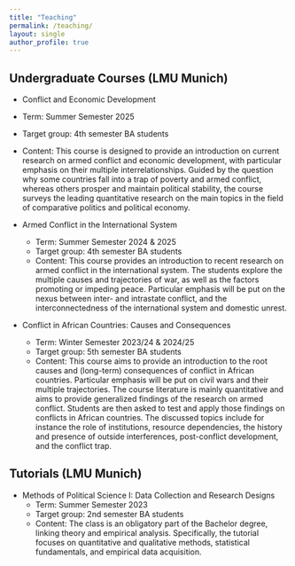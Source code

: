 ```yaml
---
title: "Teaching"
permalink: /teaching/
layout: single
author_profile: true
---
```


## Undergraduate Courses (LMU Munich)

- Conflict and Economic Development
 - Term: Summer Semester 2025
 - Target group: 4th semester BA students
 - Content: This course is designed to provide an introduction on current research on armed conflict and economic development, with particular emphasis on their multiple interrelationships. Guided by the question why some countries fall into a trap of poverty and armed conflict, whereas others prosper and maintain political stability, the course surveys the leading quantitative research on the main topics in the field of comparative politics and political economy.

- Armed Conflict in the International System
  - Term: Summer Semester 2024 & 2025
  - Target group: 4th semester BA students
  - Content: This course provides an introduction to recent research on armed conflict in the international system. The students explore the multiple causes and trajectories of war, as well as the factors promoting or impeding peace. Particular emphasis will be put on the nexus between inter- and intrastate conflict, and the interconnectedness of the international system and domestic unrest.
 
- Conflict in African Countries: Causes and Consequences
  - Term: Winter Semester 2023/24 & 2024/25
  - Target group: 5th semester BA students
  - Content: This course aims to provide an introduction to the root causes and (long-term) consequences of conflict in African countries. Particular emphasis will be put on civil wars and their multiple trajectories. The course literature is mainly quantitative and aims to provide generalized findings of the research on armed conflict. Students are then asked to test and apply those findings on conflicts in African countries. The discussed topics include for instance the role of institutions, resource dependencies, the history and presence of outside interferences, post-conflict development, and the conflict trap.

 ## Tutorials (LMU Munich)

- Methods of Political Science I: Data Collection and Research Designs
  - Term: Summer Semester 2023
  - Target group: 2nd semester BA students
  - Content: The class is an obligatory part of the Bachelor degree, linking theory and empirical analysis. Specifically, the tutorial focuses on quantitative and qualitative methods, statistical fundamentals, and empirical data acquisition.
